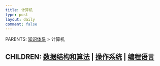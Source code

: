 ```yaml
---
title: 计算机
type: post
layout: daily
comment: false
---
```


PARENTS: [知识体系](/gknows/wiki) > 计算机

CHILDREN: [数据结构和算法](/gknows/数据结构和算法) | [操作系统](/gknows/操作系统) | [编程语言](/gknows/编程语言)
---
